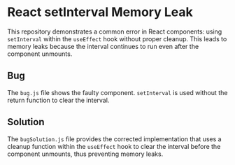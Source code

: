 # React setInterval Memory Leak

This repository demonstrates a common error in React components: using `setInterval` within the `useEffect` hook without proper cleanup. This leads to memory leaks because the interval continues to run even after the component unmounts.

## Bug
The `bug.js` file shows the faulty component.  `setInterval` is used without the return function to clear the interval. 

## Solution
The `bugSolution.js` file provides the corrected implementation that uses a cleanup function within the `useEffect` hook to clear the interval before the component unmounts, thus preventing memory leaks. 